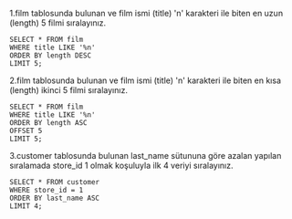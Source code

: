 1.film tablosunda bulunan ve film ismi (title) 'n' karakteri ile biten en uzun (length) 5 filmi sıralayınız.  
```
SELECT * FROM film
WHERE title LIKE '%n'
ORDER BY length DESC
LIMIT 5;
```

 
2.film tablosunda bulunan ve film ismi (title) 'n' karakteri ile biten en kısa (length) ikinci 5 filmi sıralayınız.  
```
SELECT * FROM film
WHERE title LIKE '%n'
ORDER BY length ASC
OFFSET 5
LIMIT 5;
```


3.customer tablosunda bulunan last_name sütununa göre azalan yapılan sıralamada store_id 1 olmak koşuluyla ilk 4 veriyi sıralayınız.   
```
SELECT * FROM customer
WHERE store_id = 1
ORDER BY last_name ASC
LIMIT 4;
```
